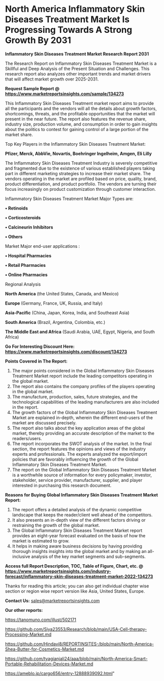# North America Inflammatory Skin Diseases Treatment Market Is Progressing Towards A Strong Growth By 2031

<strong>Inflammatory Skin Diseases Treatment Market Research Report 2031</strong>

The Research Report on Inflammatory Skin Diseases Treatment Market is a Skillful and Deep Analysis of the Present Situation and Challenges. This research report also analyzes other important trends and market drivers that will affect market growth over 2025-2031.

<strong>Request Sample Report @ <a href=https://www.marketreportsinsights.com/sample/134273>https://www.marketreportsinsights.com/sample/134273</a></strong>

This Inflammatory Skin Diseases Treatment market report aims to provide all the participants and the vendors will all the details about growth factors, shortcomings, threats, and the profitable opportunities that the market will present in the near future. The report also features the revenue share, industry size, production volume, and consumption in order to gain insights about the politics to contest for gaining control of a large portion of the market share.

Top Key Players in the Inflammatory Skin Diseases Treatment Market:

<strong>Pfizer, Merck, AbbVie, Novartis, Boehringer Ingelheim, Amgen, Eli Lilly</strong>

The Inflammatory Skin Diseases Treatment Industry is severely competitive and fragmented due to the existence of various established players taking part in different marketing strategies to increase their market share. The vendors operating in the market are profiled based on price, quality, brand, product differentiation, and product portfolio. The vendors are turning their focus increasingly on product customization through customer interaction.

Inflammatory Skin Diseases Treatment Market Major Types are:

<strong>• Retinoids

• Corticosteroids

• Calcineurin Inhibitors

• Others</strong>

Market Major end-user applications :

<strong>• Hospital Pharmacies

• Retail Pharmacies

• Online Pharmacies</strong>

Regional Analysis

</u><strong><b>North America</b></strong> (the United States, Canada, and Mexico)

<strong><b>Europe </b></strong>(Germany, France, UK, Russia, and Italy)

<strong><b>Asia-Pacific</b></strong> (China, Japan, Korea, India, and Southeast Asia)

<strong><b>South America</b></strong> (Brazil, Argentina, Colombia, etc.)

<strong><b>The Middle East and Africa</b></strong> (Saudi Arabia, UAE, Egypt, Nigeria, and South Africa)

<strong>Go For Interesting Discount Here: <a href=https://www.marketreportsinsights.com/discount/134273>https://www.marketreportsinsights.com/discount/134273</a></strong>

<strong>Points Covered in The Report:</strong>
<ol>
  <li>The major points considered in the Global Inflammatory Skin Diseases Treatment Market report include the leading competitors operating in the global market.</li>
  <li>The report also contains the company profiles of the players operating in the global market.</li>
  <li>The manufacture, production, sales, future strategies, and the technological capabilities of the leading manufacturers are also included in the report.</li>
  <li>The growth factors of the Global Inflammatory Skin Diseases Treatment Market are explained in-depth, wherein the different end-users of the market are discussed precisely.</li>
  <li>The report also talks about the key application areas of the global market, thereby providing an accurate description of the market to the readers/users.</li>
  <li>The report incorporates the SWOT analysis of the market. In the final section, the report features the opinions and views of the industry experts and professionals. The experts analyzed the export/import policies that are favorably influencing the growth of the Global Inflammatory Skin Diseases Treatment Market.</li>
  <li>The report on the Global Inflammatory Skin Diseases Treatment Market is a worthwhile source of information for every policymaker, investor, stakeholder, service provider, manufacturer, supplier, and player interested in purchasing this research document.</li>
</ol>
<strong>Reasons for Buying Global Inflammatory Skin Diseases Treatment Market Report:</strong>

<ol>
  <li>The report offers a detailed analysis of the dynamic competitive landscape that keeps the reader/client well ahead of the competitors.</li>
  <li>It also presents an in-depth view of the different factors driving or restraining the growth of the global market.</li>
  <li>The Global Inflammatory Skin Diseases Treatment Market report provides an eight-year forecast evaluated on the basis of how the market is estimated to grow.</li>
  <li>It helps in making aware business decisions by having providing thorough insights insights into the global market and by making an all-inclusive analysis of the key market segments and sub-segments.</li>
</ol>
<strong>Access full Report Description, TOC, Table of Figure, Chart, etc. @ <a href=https://www.marketreportsinsights.com/industry-forecast/inflammatory-skin-diseases-treatment-market-2022-134273>https://www.marketreportsinsights.com/industry-forecast/inflammatory-skin-diseases-treatment-market-2022-134273</a></strong>


Thanks for reading this article; you can also get individual chapter wise section or region wise report version like Asia, United States, Europe.

<strong>Contact Us:</strong>
sales@marketreportsinsights.com

<strong>Our other reports:</strong>

<a href=https://tanomuno.com/illust/502171>https://tanomuno.com/illust/502171</a>

<a href=https://github.com/Siya23553/Research/blob/main/USA-Cell-therapy-Processing-Market.md>https://github.com/Siya23553/Research/blob/main/USA-Cell-therapy-Processing-Market.md</a>

<a href=https://github.com/Hindavi8/REPORTINSITES-/blob/main/North-America-Shea-Butter-for-Cosmetics-Market.md>https://github.com/Hindavi8/REPORTINSITES-/blob/main/North-America-Shea-Butter-for-Cosmetics-Market.md</a>

<a href=https://github.com/tyagianjali24/aaa/blob/main/North-America-Smart-Portable-Rehabilitation-Devices-Market.md>https://github.com/tyagianjali24/aaa/blob/main/North-America-Smart-Portable-Rehabilitation-Devices-Market.md</a>

<a href=https://ameblo.jp/cargo656/entry-12888939092.html>https://ameblo.jp/cargo656/entry-12888939092.html</a>"
